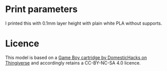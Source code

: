 # Print parameters
I printed this with 0.1mm layer height with plain white PLA without supports.

# Licence
This model is based on a [Game Boy cartridge by DomesticHacks on Thingiverse](https://www.thingiverse.com/thing:107841) and accordingly retains a CC-BY-NC-SA 4.0 licence.
